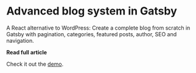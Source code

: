 # Advanced blog system in Gatsby

A React alternative to WordPress: Create a complete blog from scratch in Gatsby with pagination, categories, featured posts, author, SEO and navigation.

**Read full article**

Check it out the [demo](https://gatsby-advanced-blog-system.danilowoz.now.sh/).
